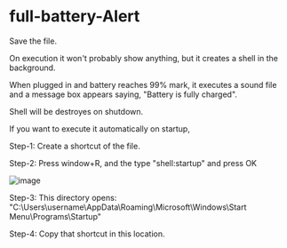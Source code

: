 # full-battery-Alert

Save the file.

On execution it won't probably show anything, but it creates a shell in  the background. 

When plugged in and battery reaches 99% mark, it executes a sound file and a message box appears saying, "Battery is fully charged".

Shell will be destroyes on shutdown.

If you want to execute it automatically on startup,

Step-1: Create a shortcut of the file.

Step-2: Press window+R, and the type "shell:startup" and press OK

![image](https://user-images.githubusercontent.com/63445410/127509111-e75166c5-5d53-4301-8dae-581647a4e9ce.png)

Step-3: This directory opens: "C:\Users\username\AppData\Roaming\Microsoft\Windows\Start Menu\Programs\Startup\"

Step-4: Copy that shortcut in this location.


